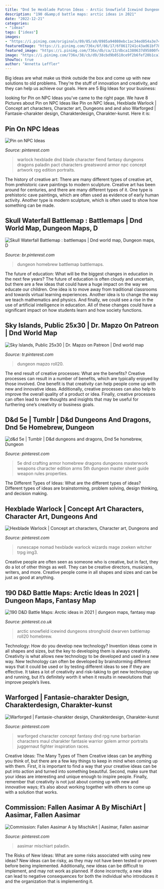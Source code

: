 ```yaml
---
title: "Dnd 5e Hexblade Patron Ideas - Arctic Snowfield Icewind Dungeons Stronghold Dwarven Battlemap Roll20 Homebrew"
description: "190 d&amp;d battle maps: arctic ideas in 2021"
date: "2022-12-21"
categories:
- "ideas"
tags: ["ideas"]
images:
- "https://i.pinimg.com/originals/89/85/a9/8985a94080ebc1ac34ed054a3e74e6e7.jpg"
featuredImage: "https://i.pinimg.com/736x/6f/86/17/6f8617241c43ad61bf787939d4b646d7--character-concept-character-ideas.jpg"
featured_image: "https://i.pinimg.com/736x/db/ca/13/dbca1380637d95800fe6b7af733efdd8.jpg"
image: "https://i.pinimg.com/736x/38/cb/d9/38cbd9b0510ce9f2b6fef20b1ca1b318.jpg"
ShowToc: true
author: "Annetta Leffler"
---
```



Big ideas are what make us think outside the box and come up with new solutions to old problems. They're the stuff of innovation and creativity, and they can help us achieve our goals. Here are 5 Big Ideas for your business: 

	

		
looking for Pin on NPC Ideas you've came to the right page. We have 8 Pictures about Pin on NPC Ideas like Pin on NPC Ideas, Hexblade Warlock | Concept art characters, Character art, Dungeons and and also Warforged | Fantasie-charakter design, Charakterdesign, Charakter-kunst. Here it is:
		
    
## Pin On NPC Ideas

<img loading=lazy src="https://i.pinimg.com/736x/38/cb/d9/38cbd9b0510ce9f2b6fef20b1ca1b318.jpg" onerror="this.onerror=null;this.src='https://tse3.mm.bing.net/th?id=OIP.Fd9OcqEXq_WGpr4rkZR8iwHaJl&amp;pid=15.1';" alt="Pin on NPC Ideas">

_Source: pinterest.com_

>warlock hexblade dnd blade character fiend fantasy dungeons dragons paladin pact characters greatsword armor npc concept artwork rpg edition portraits. 

	

The history of creative art: There are many different types of creative art, from prehistoric cave paintings to modern sculpture.
Creative art has been around for centuries, and there are many different types of it. One type is prehistoric cave paintings, which are often used as evidence of early human activity. Another type is modern sculpture, which is often used to show how something can be made.

    
## Skull Waterfall Battlemap : Battlemaps | Dnd World Map, Dungeon Maps, D

<img loading=lazy src="https://i.pinimg.com/originals/06/1b/31/061b318569d90716b027864a448ddb43.png" onerror="this.onerror=null;this.src='https://tse4.mm.bing.net/th?id=OIP.t_GDJzXH07krRy8kTqGbzQHaKh&amp;pid=15.1';" alt="Skull Waterfall Battlemap : battlemaps | Dnd world map, Dungeon maps, D">

_Source: br.pinterest.com_

>dungeon homebrew battlemap battlemaps. 

	

The future of education: What will be the biggest changes in education in the next few years?
The future of education is often cloudy and uncertain, but there are a few ideas that could have a huge impact on the way we educate our children. One idea is to move away from traditional classrooms and towards virtual learning experiences. Another idea is to change the way we teach mathematics and physics. And finally, we could see a rise in the use of artificial intelligence in education. All of these changes could have a significant impact on how students learn and how society functions.

    
## Sky Islands, Public 25x30 | Dr. Mapzo On Patreon | Dnd World Map

<img loading=lazy src="https://i.pinimg.com/736x/db/ca/13/dbca1380637d95800fe6b7af733efdd8.jpg" onerror="this.onerror=null;this.src='https://tse1.mm.bing.net/th?id=OIP.TyfKi6MCAaT5zxrvHxoa4gHaI4&amp;pid=15.1';" alt="Sky Islands, Public 25x30 | Dr. Mapzo on Patreon | Dnd world map">

_Source: tr.pinterest.com_

>dungeon mapzo roll20. 

	

The end result of creative processes: What are the benefits?
Creative processes can result in a number of benefits, which are typically enjoyed by those involved. One benefit is that creativity can help people come up with new and innovative ideas. Additionally, creative processes can also help to improve the overall quality of a product or idea. Finally, creative processes can often lead to new thoughts and insights that may be useful for furthering one’s creativity or business goals.

    
## D&amp;d 5e | Tumblr | D&amp;d Dungeons And Dragons, Dnd 5e Homebrew, Dungeon

<img loading=lazy src="https://i.pinimg.com/736x/72/1d/1e/721d1e0e523abead76a0130f53d860a7--character-creation-character-ideas.jpg" onerror="this.onerror=null;this.src='https://tse3.mm.bing.net/th?id=OIP.T1kHtqcJIVFYMQvBqWXGngDbEc&amp;pid=15.1';" alt="d&amp;d 5e | Tumblr | D&amp;d dungeons and dragons, Dnd 5e homebrew, Dungeon">

_Source: pinterest.com_

>5e dnd crafting armor homebrew dragons dungeons masterwork weapons character edition arms 5th dungeon master sheet guide weapon rules properties. 

	

The Different Types of Ideas: What are the different types of ideas?
Different types of ideas are brainstorming, problem solving, design thinking, and decision making.

    
## Hexblade Warlock | Concept Art Characters, Character Art, Dungeons And

<img loading=lazy src="https://i.pinimg.com/originals/89/85/a9/8985a94080ebc1ac34ed054a3e74e6e7.jpg" onerror="this.onerror=null;this.src='https://tse1.mm.bing.net/th?id=OIP.HOIIdI1Ku_THcTAnV9XbUQHaJd&amp;pid=15.1';" alt="Hexblade Warlock | Concept art characters, Character art, Dungeons and">

_Source: pinterest.com_

>runescape nomad hexblade warlock wizards mage zoeken witcher trpg img3. 

	

Creative people are often seen as someone who is creative, but in fact, they do a lot of other things as well. They can be creative directors, musicians, writers, and more. Creative people come in all shapes and sizes and can be just as good at anything.

    
## 190 D&amp;D Battle Maps: Arctic Ideas In 2021 | Dungeon Maps, Fantasy Map

<img loading=lazy src="https://i.pinimg.com/474x/ff/8b/35/ff8b35e7553dcf95cf84e967dbaa1496.jpg" onerror="this.onerror=null;this.src='https://tse4.mm.bing.net/th?id=OIP.cfIVhgQg3Hc7voewGfgufgAAAA&amp;pid=15.1';" alt="190 D&amp;D Battle Maps: Arctic ideas in 2021 | dungeon maps, fantasy map">

_Source: pinterest.co.uk_

>arctic snowfield icewind dungeons stronghold dwarven battlemap roll20 homebrew. 

	

Technology: How do you develop new technology?
Invention ideas come in all shapes and sizes, but the key to developing them is always creativity. Creativity is what allows new technology to be developed and used in a new way. New technology can often be developed by brainstorming different ways that it could be used or by testing different ideas to see if they are effective. It takes a lot of creativity and risk-taking to get new technology up and running, but it’s definitely worth it when it results in newolutions that improve people’s lives.

    
## Warforged | Fantasie-charakter Design, Charakterdesign, Charakter-kunst

<img loading=lazy src="https://i.pinimg.com/736x/6f/86/17/6f8617241c43ad61bf787939d4b646d7--character-concept-character-ideas.jpg" onerror="this.onerror=null;this.src='https://tse3.mm.bing.net/th?id=OIP.tM5PJQpbcNJPFQv5r05FFAHaM-&amp;pid=15.1';" alt="Warforged | Fantasie-charakter design, Charakterdesign, Charakter-kunst">

_Source: pinterest.com_

>warforged character concept fantasy dnd rpg rune barbarian characters maul charakter fantasie warrior golem armor portraits juggernaut fighter inspiration races. 

	

Creative Ideas: The Many Types of Them
Creative ideas can be anything you think of, but there are a few key things to keep in mind when coming up with them. First, it is important to find a way that your creative ideas can be put into action and turned into something beautiful. Second, make sure that your ideas are interesting and unique enough to inspire people. Finally, remember that creativity is not just about coming up with new and innovative ways; it’s also about working together with others to come up with a solution that works.

    
## Commission: Fallen Aasimar A By MischiArt | Aasimar, Fallen Aasimar

<img loading=lazy src="https://i.pinimg.com/originals/8f/71/f4/8f71f4af65438ac7a7eb8d26831d920a.jpg" onerror="this.onerror=null;this.src='https://tse3.mm.bing.net/th?id=OIP.N7eI9110uCJspwlnXIGu0QHaF7&amp;pid=15.1';" alt="Commission: Fallen Aasimar A by MischiArt | Aasimar, Fallen aasimar">

_Source: pinterest.com_

>aasimar mischiart paladin. 

	

The Risks of New Ideas: What are some risks associated with using new ideas?
New ideas can be risky, as they may not have been tested or proven before being implemented. Additionally, new ideas can be difficult to implement, and may not work as planned. If done incorrectly, a new idea can lead to negative consequences for both the individual who introduces it and the organization that is implementing it.

